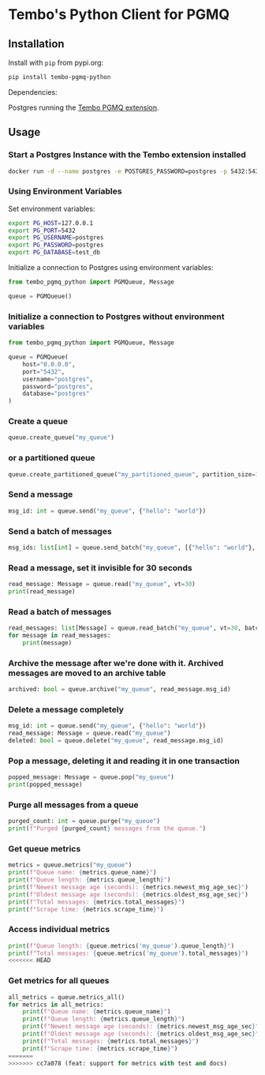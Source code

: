 # Tembo's Python Client for PGMQ

## Installation

Install with `pip` from pypi.org:

```bash
pip install tembo-pgmq-python
```

Dependencies:

Postgres running the [Tembo PGMQ extension](https://github.com/tembo-io/tembo/tree/main/pgmq).

## Usage

### Start a Postgres Instance with the Tembo extension installed

```bash
docker run -d --name postgres -e POSTGRES_PASSWORD=postgres -p 5432:5432 quay.io/tembo/pgmq-pg:latest
```

### Using Environment Variables

Set environment variables:

```bash
export PG_HOST=127.0.0.1
export PG_PORT=5432
export PG_USERNAME=postgres
export PG_PASSWORD=postgres
export PG_DATABASE=test_db
```

Initialize a connection to Postgres using environment variables:

```python
from tembo_pgmq_python import PGMQueue, Message

queue = PGMQueue()

```

### Initialize a connection to Postgres without environment variables

```python
from tembo_pgmq_python import PGMQueue, Message

queue = PGMQueue(
    host="0.0.0.0",
    port="5432",
    username="postgres",
    password="postgres",
    database="postgres"
)
```

### Create a queue 

```python
queue.create_queue("my_queue")
```

### or a partitioned queue

```python
queue.create_partitioned_queue("my_partitioned_queue", partition_size=10000)
```

### Send a message

```python
msg_id: int = queue.send("my_queue", {"hello": "world"})
```

### Send a batch of messages

```python
msg_ids: list[int] = queue.send_batch("my_queue", [{"hello": "world"}, {"foo": "bar"}])
```

### Read a message, set it invisible for 30 seconds

```python
read_message: Message = queue.read("my_queue", vt=30)
print(read_message)
```

### Read a batch of messages

```python
read_messages: list[Message] = queue.read_batch("my_queue", vt=30, batch_size=5)
for message in read_messages:
    print(message)
```

### Archive the message after we're done with it. Archived messages are moved to an archive table

```python
archived: bool = queue.archive("my_queue", read_message.msg_id)
```

### Delete a message completely

```python
msg_id: int = queue.send("my_queue", {"hello": "world"})
read_message: Message = queue.read("my_queue")
deleted: bool = queue.delete("my_queue", read_message.msg_id)
```

### Pop a message, deleting it and reading it in one transaction

```python
popped_message: Message = queue.pop("my_queue")
print(popped_message)
```

### Purge all messages from a queue

```python
purged_count: int = queue.purge("my_queue")
print(f"Purged {purged_count} messages from the queue.")
```
### Get queue metrics

```python
metrics = queue.metrics("my_queue")
print(f"Queue name: {metrics.queue_name}")
print(f"Queue length: {metrics.queue_length}")
print(f"Newest message age (seconds): {metrics.newest_msg_age_sec}")
print(f"Oldest message age (seconds): {metrics.oldest_msg_age_sec}")
print(f"Total messages: {metrics.total_messages}")
print(f"Scrape time: {metrics.scrape_time}")
```

### Access individual metrics

```python
print(f"Queue length: {queue.metrics('my_queue').queue_length}")
print(f"Total messages: {queue.metrics('my_queue').total_messages}")
<<<<<<< HEAD
```

### Get metrics for all queues

```python
all_metrics = queue.metrics_all()
for metrics in all_metrics:
    print(f"Queue name: {metrics.queue_name}")
    print(f"Queue length: {metrics.queue_length}")
    print(f"Newest message age (seconds): {metrics.newest_msg_age_sec}")
    print(f"Oldest message age (seconds): {metrics.oldest_msg_age_sec}")
    print(f"Total messages: {metrics.total_messages}")
    print(f"Scrape time: {metrics.scrape_time}")
=======
>>>>>>> cc7a078 (feat: support for metrics with test and docs)
```